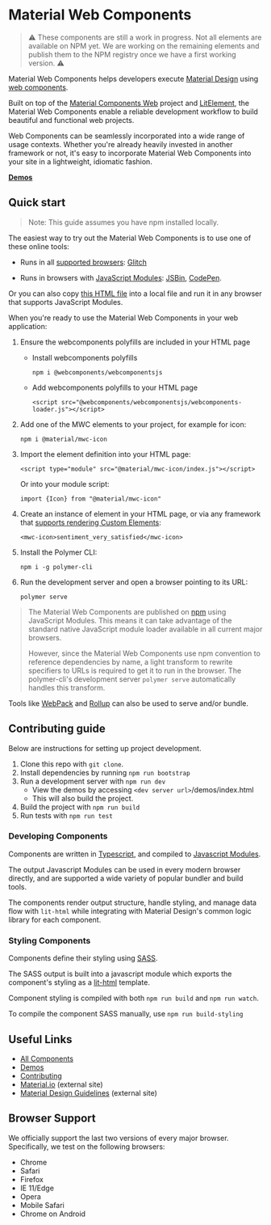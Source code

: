 # Material Web Components

> :warning: These components are still a work in progress. Not all elements are available on NPM yet. We are working on the remaining elements and publish them to the NPM registry once we have a first working version. :warning:

Material Web Components helps developers execute [Material Design](https://www.material.io) using [web components](https://developer.mozilla.org/en-US/docs/Web/Web_Components).

Built on top of the [Material Components Web](https://github.com/material-components/material-components-web) project and [LitElement](https://github.com/polymerlabs/lit-element), the Material Web Components enable a reliable development workflow to build beautiful and functional web projects.

Web Components can be seamlessly incorporated into a wide range of usage contexts. Whether you're already heavily invested in another framework or not, it's easy to incorporate Material Web Components into your site in a lightweight, idiomatic fashion.

<!-- TODO
Insert screenshot of a demo page, including a code snippet.
-->

**[Demos](https://material-components.github.io/material-components-web-components/demos/index.html)**

## Quick start

> Note: This guide assumes you have npm installed locally.

The easiest way to try out the Material Web Components is to use one of these online tools:

  * Runs in all [supported browsers](#browser-support): [Glitch](https://glitch.com/edit/#!/material-web-components)

  * Runs in browsers with [JavaScript Modules](https://caniuse.com/#search=modules): [JSBin](http://jsbin.com/gitufet/edit?html,output), [CodePen](https://codepen.io/sorvell/pen/MGrZqp?editors=1000).

Or you can also copy [this HTML file](https://gist.githubusercontent.com/sorvell/2ec11ccde449815bc97edc1026be27a9/raw/8bab65dd5d15f657ae69493851690c5564367d13/index.html) into a local file and run it in any browser that supports JavaScript Modules.

When you're ready to use the Material Web Components in your web application:

1. Ensure the webcomponents polyfills are included in your HTML page

      - Install webcomponents polyfills

          ```npm i @webcomponents/webcomponentsjs```

      - Add webcomponents polyfills to your HTML page

          ```<script src="@webcomponents/webcomponentsjs/webcomponents-loader.js"></script>```

  1. Add one of the MWC elements to your project, for example for icon:

      ```npm i @material/mwc-icon```

  1. Import the element definition into your HTML page:

      ```<script type="module" src="@material/mwc-icon/index.js"></script>```

      Or into your module script:

      ```import {Icon} from "@material/mwc-icon"```

  1. Create an instance of element in your HTML page, or via any framework that [supports rendering Custom Elements](https://custom-elements-everywhere.com/):

      ```<mwc-icon>sentiment_very_satisfied</mwc-icon>```

  1. Install the Polymer CLI:

      ```npm i -g polymer-cli```

  1. Run the development server and open a browser pointing to its URL:

      ```polymer serve```

  > The Material Web Components are published on [npm](https://www.npmjs.com) using JavaScript Modules.
  This means it can take advantage of the standard native JavaScript module loader available in all current major browsers.
  >
  > However, since the Material Web Components use npm convention to reference dependencies by name, a light transform to rewrite specifiers to URLs is required to get it to run in the browser. The polymer-cli's development server `polymer serve` automatically handles this transform.

  Tools like [WebPack](https://webpack.js.org/) and [Rollup](https://rollupjs.org/) can also be used to serve and/or bundle.

## Contributing guide
Below are instructions for setting up project development.

1. Clone this repo with `git clone`.
1. Install dependencies by running `npm run bootstrap`
1. Run a development server with `npm run dev`
    - View the demos by accessing `<dev server url>`/demos/index.html
    - This will also build the project.
1. Build the project with `npm run build`
1. Run tests with `npm run test`

### Developing Components

Components are written in [Typescript](https://typescriptlang.org), and compiled to [Javascript Modules](https://hacks.mozilla.org/2018/03/es-modules-a-cartoon-deep-dive/).

The output Javascript Modules can be used in every modern browser directly, and are supported a wide variety of popular bundler and build tools.

The components render output structure, handle styling, and manage data flow with `lit-html` while integrating with Material Design's common logic library for each component.

### Styling Components

Components define their styling using [SASS](http://sass-lang.com/).

The SASS output is built into a javascript module which exports the component's styling as a [lit-html](https://github.com/Polymer/lit-html) template.

Component styling is compiled with both `npm run build` and `npm run watch`.

To compile the component SASS manually, use `npm run build-styling`

## Useful Links

- [All Components](packages/)
- [Demos](https://material-components.github.io/material-components-web-components/demos/index.html)
- [Contributing](CONTRIBUTING.md)
- [Material.io](https://www.material.io) (external site)
- [Material Design Guidelines](https://material.io/guidelines) (external site)

## Browser Support

We officially support the last two versions of every major browser. Specifically, we test on the following browsers:

- Chrome
- Safari
- Firefox
- IE 11/Edge
- Opera
- Mobile Safari
- Chrome on Android

